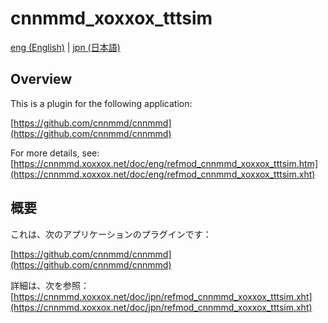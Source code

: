 # cnnmmd_xoxxox_tttsim

[eng (English)](#Overview) | [jpn (日本語)](#概要)

## Overview

This is a plugin for the following application:

[https://github.com/cnnmmd/cnnmmd](https://github.com/cnnmmd/cnnmmd)

For more details, see:  
[https://cnnmmd.xoxxox.net/doc/eng/refmod_cnnmmd_xoxxox_tttsim.htm](https://cnnmmd.xoxxox.net/doc/eng/refmod_cnnmmd_xoxxox_tttsim.xht)

## 概要

これは、次のアプリケーションのプラグインです：

[https://github.com/cnnmmd/cnnmmd](https://github.com/cnnmmd/cnnmmd)

詳細は、次を参照：[https://cnnmmd.xoxxox.net/doc/jpn/refmod_cnnmmd_xoxxox_tttsim.xht](https://cnnmmd.xoxxox.net/doc/jpn/refmod_cnnmmd_xoxxox_tttsim.xht)